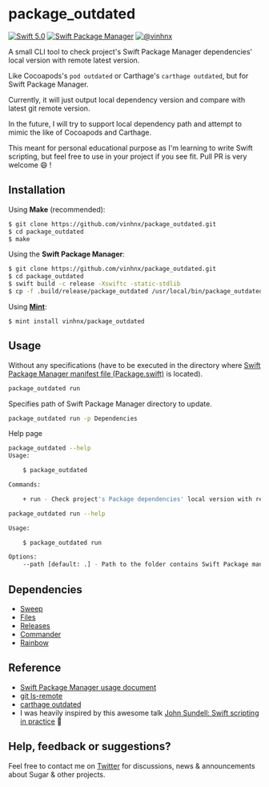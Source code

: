 # package_outdated

[![Swift 5.0](https://img.shields.io/badge/swift-5.0-orange.svg)](#)
[![Swift Package Manager](https://img.shields.io/badge/spm-compatible-brightgreen.svg?style=flat)](https://swift.org/package-manager)
[![@vinhnx](https://img.shields.io/badge/contact-%40vinhnx-blue.svg)](https://twitter.com/vinhnx)

A small CLI tool to check project's Swift Package Manager dependencies' local version with remote latest version. 

Like Cocoapods's `pod outdated` or Carthage's `carthage outdated`, but for Swift Package Manager.

Currently, it will just output local dependency version and compare with latest git remote version. 

In the future, I will try to support local dependency path and attempt to mimic the like of Cocoapods and Carthage.

This meant for personal educational purpose as I'm learning to write Swift scripting, but feel free to use in your project if you see fit. Pull PR is very welcome 😄 !

## Installation

Using **Make** (recommended):

```bash
$ git clone https://github.com/vinhnx/package_outdated.git
$ cd package_outdated
$ make
```

Using the **Swift Package Manager**:

```bash
$ git clone https://github.com/vinhnx/package_outdated.git
$ cd package_outdated
$ swift build -c release -Xswiftc -static-stdlib
$ cp -f .build/release/package_outdated /usr/local/bin/package_outdated
 ```

Using **[Mint](https://github.com/yonaskolb/mint)**:

```
$ mint install vinhnx/package_outdated
```

## Usage

Without any specifications (have to be executed in the directory where [Swift Package Manager manifest file (Package.swift)](https://github.com/apple/swift-package-manager/blob/master/Documentation/Usage.md) is located).

```bash
package_outdated run
```

Specifies path of Swift Package Manager directory to update.

```bash
package_outdated run -p Dependencies
```

Help page

```bash
package_outdated --help
Usage:

    $ package_outdated

Commands:

    + run - Check project's Package dependencies' local version with remote latest version.
```

```bash
package_outdated run --help

Usage:

    $ package_outdated run

Options:
    --path [default: .] - Path to the folder contains Swift Package manifest file (Package.swift).
```

## Dependencies

+ [Sweep](https://github.com/JohnSundell/Sweep)
+ [Files](https://github.com/JohnSundell/Files)
+ [Releases](https://github.com/JohnSundell/Releases)
+ [Commander](https://github.com/kylef/Commander)
+ [Rainbow](https://github.com/onevcat/Rainbow)

## Reference

+ [Swift Package Manager usage document](https://github.com/apple/swift-package-manager/blob/master/Documentation/Usage.md#create-a-package)
+ [git ls-remote](https://git-scm.com/docs/git-ls-remote.html)
+ [carthage outdated](https://github.com/Carthage/Carthage/blob/master/Source/carthage/Outdated.swift)
+ I was heavily inspired by this awesome talk [John Sundell: Swift scripting in practice](https://www.youtube.com/watch?v=PFdh5G3BJqM) :rocket:

## Help, feedback or suggestions?

Feel free to contact me on [Twitter](https://twitter.com/vinhnx) for discussions, news & announcements about Sugar & other projects.
